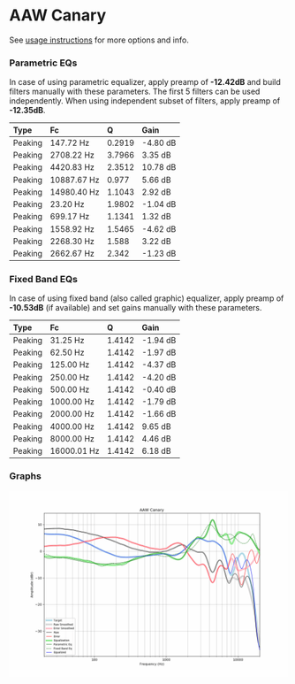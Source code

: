 # AAW Canary
See [usage instructions](https://github.com/jaakkopasanen/AutoEq#usage) for more options and info.

### Parametric EQs
In case of using parametric equalizer, apply preamp of **-12.42dB** and build filters manually
with these parameters. The first 5 filters can be used independently.
When using independent subset of filters, apply preamp of **-12.35dB**.

| Type    | Fc          |      Q | Gain     |
|:--------|:------------|:-------|:---------|
| Peaking | 147.72 Hz   | 0.2919 | -4.80 dB |
| Peaking | 2708.22 Hz  | 3.7966 | 3.35 dB  |
| Peaking | 4420.83 Hz  | 2.3512 | 10.78 dB |
| Peaking | 10887.67 Hz | 0.977  | 5.66 dB  |
| Peaking | 14980.40 Hz | 1.1043 | 2.92 dB  |
| Peaking | 23.20 Hz    | 1.9802 | -1.04 dB |
| Peaking | 699.17 Hz   | 1.1341 | 1.32 dB  |
| Peaking | 1558.92 Hz  | 1.5465 | -4.62 dB |
| Peaking | 2268.30 Hz  | 1.588  | 3.22 dB  |
| Peaking | 2662.67 Hz  | 2.342  | -1.23 dB |

### Fixed Band EQs
In case of using fixed band (also called graphic) equalizer, apply preamp of **-10.53dB**
(if available) and set gains manually with these parameters.

| Type    | Fc          |      Q | Gain     |
|:--------|:------------|:-------|:---------|
| Peaking | 31.25 Hz    | 1.4142 | -1.94 dB |
| Peaking | 62.50 Hz    | 1.4142 | -1.97 dB |
| Peaking | 125.00 Hz   | 1.4142 | -4.37 dB |
| Peaking | 250.00 Hz   | 1.4142 | -4.20 dB |
| Peaking | 500.00 Hz   | 1.4142 | -0.40 dB |
| Peaking | 1000.00 Hz  | 1.4142 | -1.79 dB |
| Peaking | 2000.00 Hz  | 1.4142 | -1.66 dB |
| Peaking | 4000.00 Hz  | 1.4142 | 9.65 dB  |
| Peaking | 8000.00 Hz  | 1.4142 | 4.46 dB  |
| Peaking | 16000.01 Hz | 1.4142 | 6.18 dB  |

### Graphs
![](./AAW%20Canary.png)